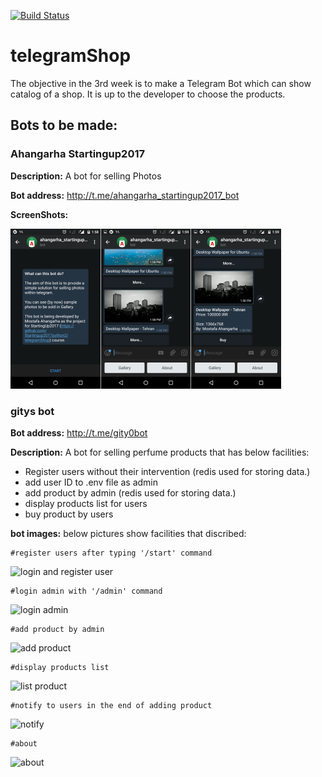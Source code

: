 [![Build Status](https://travis-ci.org/Startingup2017python2/telegramShop.svg?branch=master)](https://travis-ci.org/Startingup2017python2/telegramShop)
# telegramShop
The objective in the 3rd week is to make a Telegram Bot which can show catalog of a shop.
It is up to the developer to choose the products.
## Bots to be made:

### Ahangarha Startingup2017

__Description:__ A bot for selling Photos

__Bot address:__ http://t.me/ahangarha_startingup2017_bot

**ScreenShots:**

[![Screenshot](ahangarha_startingup2017_bot/bot-screenshot-20171119-th.png)](https://raw.githubusercontent.com/ahangarha/telegramShop/add-items-by-admin/ahangarha_startingup2017_bot/bot-screenshot-20171119.pn://raw.githubusercontent.com/ahangarha/telegramShop/add-items-by-admin/ahangarha_startingup2017_bot/bot-screenshot-20171119.png)


### gitys bot


__Bot address:__ http://t.me/gity0bot

__Description:__ A bot for selling perfume products that has below facilities:

- Register users without their intervention (redis used for storing data.)
- add user ID to .env file as admin
- add product by admin (redis used for storing data.)
- display products list for users 
- buy product by users



__bot images:__ below pictures show facilities that discribed:

	#register users after typing '/start' command
![login and register user](https://github.com/gitygity/telegramShop/blob/modifyreadme/gity_startingup2017_bot/images/start.jpg "login and register user")

	#login admin with '/admin' command
![login admin](https://github.com/gitygity/telegramShop/blob/modifyreadme/gity_startingup2017_bot/images/admin.jpg "login admin")

	#add product by admin
![add product](https://github.com/gitygity/telegramShop/blob/modifyreadme/gity_startingup2017_bot/images/addproduct.jpg "add product")

	#display products list
![list product](https://github.com/gitygity/telegramShop/blob/modifyreadme/gity_startingup2017_bot/images/list.jpg "list product")


	#notify to users in the end of adding product
![notify](https://github.com/gitygity/telegramShop/blob/modifyreadme/gity_startingup2017_bot/images/notify.jpg "notify")
  

	#about 
![about](https://github.com/gitygity/telegramShop/blob/modifyreadme/gity_startingup2017_bot/images/about.jpg "about bot")
	



   






